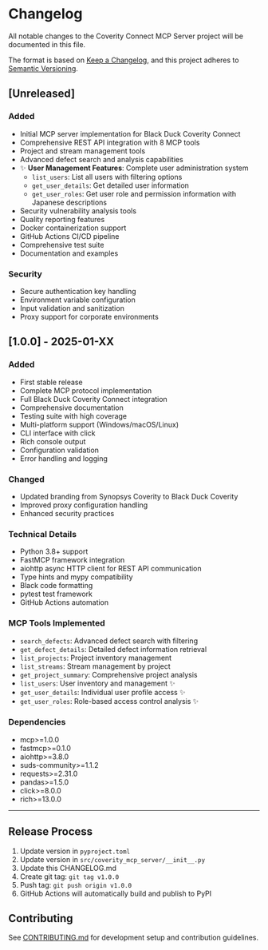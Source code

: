 # Changelog

All notable changes to the Coverity Connect MCP Server project will be documented in this file.

The format is based on [Keep a Changelog](https://keepachangelog.com/en/1.0.0/),
and this project adheres to [Semantic Versioning](https://semver.org/spec/v2.0.0.html).

## [Unreleased]

### Added
- Initial MCP server implementation for Black Duck Coverity Connect
- Comprehensive REST API integration with 8 MCP tools
- Project and stream management tools
- Advanced defect search and analysis capabilities 
- ✨ **User Management Features**: Complete user administration system
  - `list_users`: List all users with filtering options
  - `get_user_details`: Get detailed user information
  - `get_user_roles`: Get user role and permission information with Japanese descriptions
- Security vulnerability analysis tools
- Quality reporting features
- Docker containerization support
- GitHub Actions CI/CD pipeline
- Comprehensive test suite
- Documentation and examples

### Security
- Secure authentication key handling
- Environment variable configuration
- Input validation and sanitization
- Proxy support for corporate environments

## [1.0.0] - 2025-01-XX

### Added
- First stable release
- Complete MCP protocol implementation
- Full Black Duck Coverity Connect integration
- Comprehensive documentation
- Testing suite with high coverage
- Multi-platform support (Windows/macOS/Linux)
- CLI interface with click
- Rich console output
- Configuration validation
- Error handling and logging

### Changed
- Updated branding from Synopsys Coverity to Black Duck Coverity
- Improved proxy configuration handling
- Enhanced security practices

### Technical Details
- Python 3.8+ support
- FastMCP framework integration
- aiohttp async HTTP client for REST API communication
- Type hints and mypy compatibility
- Black code formatting
- pytest test framework
- GitHub Actions automation

### MCP Tools Implemented
- `search_defects`: Advanced defect search with filtering
- `get_defect_details`: Detailed defect information retrieval
- `list_projects`: Project inventory management
- `list_streams`: Stream management by project
- `get_project_summary`: Comprehensive project analysis
- `list_users`: User inventory and management ✨
- `get_user_details`: Individual user profile access ✨
- `get_user_roles`: Role-based access control analysis ✨

### Dependencies
- mcp>=1.0.0
- fastmcp>=0.1.0
- aiohttp>=3.8.0
- suds-community>=1.1.2
- requests>=2.31.0
- pandas>=1.5.0
- click>=8.0.0
- rich>=13.0.0

---

## Release Process

1. Update version in `pyproject.toml`
2. Update version in `src/coverity_mcp_server/__init__.py`
3. Update this CHANGELOG.md
4. Create git tag: `git tag v1.0.0`
5. Push tag: `git push origin v1.0.0`
6. GitHub Actions will automatically build and publish to PyPI

## Contributing

See [CONTRIBUTING.md](CONTRIBUTING.md) for development setup and contribution guidelines.